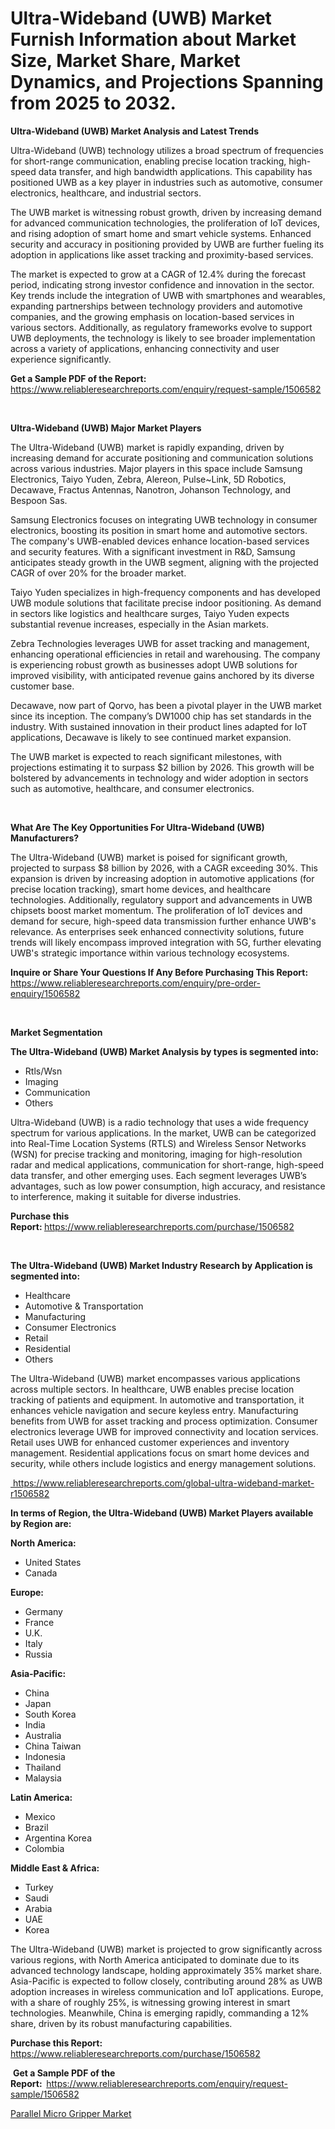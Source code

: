 <p><h1>Ultra-Wideband (UWB) Market Furnish Information about Market Size, Market Share, Market Dynamics, and Projections Spanning from 2025 to 2032.</h1></p><p><strong>Ultra-Wideband (UWB) Market Analysis and Latest Trends</strong></p>
<p><p>Ultra-Wideband (UWB) technology utilizes a broad spectrum of frequencies for short-range communication, enabling precise location tracking, high-speed data transfer, and high bandwidth applications. This capability has positioned UWB as a key player in industries such as automotive, consumer electronics, healthcare, and industrial sectors.</p><p>The UWB market is witnessing robust growth, driven by increasing demand for advanced communication technologies, the proliferation of IoT devices, and rising adoption of smart home and smart vehicle systems. Enhanced security and accuracy in positioning provided by UWB are further fueling its adoption in applications like asset tracking and proximity-based services.</p><p>The market is expected to grow at a CAGR of 12.4% during the forecast period, indicating strong investor confidence and innovation in the sector. Key trends include the integration of UWB with smartphones and wearables, expanding partnerships between technology providers and automotive companies, and the growing emphasis on location-based services in various sectors. Additionally, as regulatory frameworks evolve to support UWB deployments, the technology is likely to see broader implementation across a variety of applications, enhancing connectivity and user experience significantly.</p></p>
<p><strong>Get a Sample PDF of the Report:&nbsp;</strong> <a href="https://www.reliableresearchreports.com/enquiry/request-sample/1506582?utm_campaign=2487&utm_medium=2&utm_source=Github&utm_content=ia&utm_term=23032025&utm_id=ultra-wideband-uwb">https://www.reliableresearchreports.com/enquiry/request-sample/1506582</a></p>
<p>&nbsp;</p>
<p><strong>Ultra-Wideband (UWB) Major Market Players</strong></p>
<p><p>The Ultra-Wideband (UWB) market is rapidly expanding, driven by increasing demand for accurate positioning and communication solutions across various industries. Major players in this space include Samsung Electronics, Taiyo Yuden, Zebra, Alereon, Pulse~Link, 5D Robotics, Decawave, Fractus Antennas, Nanotron, Johanson Technology, and Bespoon Sas.</p><p>Samsung Electronics focuses on integrating UWB technology in consumer electronics, boosting its position in smart home and automotive sectors. The company's UWB-enabled devices enhance location-based services and security features. With a significant investment in R&D, Samsung anticipates steady growth in the UWB segment, aligning with the projected CAGR of over 20% for the broader market.</p><p>Taiyo Yuden specializes in high-frequency components and has developed UWB module solutions that facilitate precise indoor positioning. As demand in sectors like logistics and healthcare surges, Taiyo Yuden expects substantial revenue increases, especially in the Asian markets.</p><p>Zebra Technologies leverages UWB for asset tracking and management, enhancing operational efficiencies in retail and warehousing. The company is experiencing robust growth as businesses adopt UWB solutions for improved visibility, with anticipated revenue gains anchored by its diverse customer base.</p><p>Decawave, now part of Qorvo, has been a pivotal player in the UWB market since its inception. The company’s DW1000 chip has set standards in the industry. With sustained innovation in their product lines adapted for IoT applications, Decawave is likely to see continued market expansion.</p><p>The UWB market is expected to reach significant milestones, with projections estimating it to surpass $2 billion by 2026. This growth will be bolstered by advancements in technology and wider adoption in sectors such as automotive, healthcare, and consumer electronics.</p></p>
<p>&nbsp;</p>
<p><strong>What Are The Key Opportunities For Ultra-Wideband (UWB) Manufacturers?</strong></p>
<p><p>The Ultra-Wideband (UWB) market is poised for significant growth, projected to surpass $8 billion by 2026, with a CAGR exceeding 30%. This expansion is driven by increasing adoption in automotive applications (for precise location tracking), smart home devices, and healthcare technologies. Additionally, regulatory support and advancements in UWB chipsets boost market momentum. The proliferation of IoT devices and demand for secure, high-speed data transmission further enhance UWB's relevance. As enterprises seek enhanced connectivity solutions, future trends will likely encompass improved integration with 5G, further elevating UWB's strategic importance within various technology ecosystems.</p></p>
<p><strong>Inquire or Share Your Questions If Any Before Purchasing This Report:</strong> <a href="https://www.reliableresearchreports.com/enquiry/pre-order-enquiry/1506582?utm_campaign=2487&utm_medium=2&utm_source=Github&utm_content=ia&utm_term=23032025&utm_id=ultra-wideband-uwb">https://www.reliableresearchreports.com/enquiry/pre-order-enquiry/1506582</a></p>
<p>&nbsp;</p>
<p><strong>Market Segmentation</strong></p>
<p><strong>The Ultra-Wideband (UWB) Market Analysis by types is segmented into:</strong></p>
<p><ul><li>Rtls/Wsn</li><li>Imaging</li><li>Communication</li><li>Others</li></ul></p>
<p><p>Ultra-Wideband (UWB) is a radio technology that uses a wide frequency spectrum for various applications. In the market, UWB can be categorized into Real-Time Location Systems (RTLS) and Wireless Sensor Networks (WSN) for precise tracking and monitoring, imaging for high-resolution radar and medical applications, communication for short-range, high-speed data transfer, and other emerging uses. Each segment leverages UWB’s advantages, such as low power consumption, high accuracy, and resistance to interference, making it suitable for diverse industries.</p></p>
<p><strong>Purchase this Report:&nbsp;</strong><a href="https://www.reliableresearchreports.com/purchase/1506582?utm_campaign=2487&utm_medium=2&utm_source=Github&utm_content=ia&utm_term=23032025&utm_id=ultra-wideband-uwb">https://www.reliableresearchreports.com/purchase/1506582</a></p>
<p>&nbsp;</p>
<p><strong>The Ultra-Wideband (UWB) Market Industry Research by Application is segmented into:</strong></p>
<p><ul><li>Healthcare</li><li>Automotive & Transportation</li><li>Manufacturing</li><li>Consumer Electronics</li><li>Retail</li><li>Residential</li><li>Others</li></ul></p>
<p><p>The Ultra-Wideband (UWB) market encompasses various applications across multiple sectors. In healthcare, UWB enables precise location tracking of patients and equipment. In automotive and transportation, it enhances vehicle navigation and secure keyless entry. Manufacturing benefits from UWB for asset tracking and process optimization. Consumer electronics leverage UWB for improved connectivity and location services. Retail uses UWB for enhanced customer experiences and inventory management. Residential applications focus on smart home devices and security, while others include logistics and energy management solutions.</p></p>
<p><a href="https://www.reliableresearchreports.com/global-ultra-wideband-market-r1506582?utm_campaign=2487&utm_medium=2&utm_source=Github&utm_content=ia&utm_term=23032025&utm_id=ultra-wideband-uwb">&nbsp;https://www.reliableresearchreports.com/global-ultra-wideband-market-r1506582</a></p>
<p><strong>In terms of Region, the Ultra-Wideband (UWB) Market Players available by Region are:</strong></p>
<p>
    <p> <strong> North America: </strong>
        <ul>
            <li>United States</li>
            <li>Canada</li>
        </ul>
        </p> 
    <p> <strong> Europe: </strong>
        <ul>
            <li>Germany</li>
            <li>France</li>
            <li>U.K.</li>
            <li>Italy</li>
            <li>Russia</li>
        </ul>
        </p> 
    <p> <strong> Asia-Pacific: </strong>
        <ul>
            <li>China</li>
            <li>Japan</li>
            <li>South Korea</li>
            <li>India</li>
            <li>Australia</li>
            <li>China Taiwan</li>
            <li>Indonesia</li>
            <li>Thailand</li>
            <li>Malaysia</li>
        </ul>
        </p> 
    <p> <strong> Latin America: </strong>
        <ul>
            <li>Mexico</li>
            <li>Brazil</li>
            <li>Argentina Korea</li>
            <li>Colombia</li>
        </ul>
        </p> 
    <p> <strong> Middle East & Africa: </strong>
        <ul>
            <li>Turkey</li>
            <li>Saudi</li>
            <li>Arabia</li>
            <li>UAE</li>
            <li>Korea</li>
        </ul>
    </p>
    </p>
<p><p>The Ultra-Wideband (UWB) market is projected to grow significantly across various regions, with North America anticipated to dominate due to its advanced technology landscape, holding approximately 35% market share. Asia-Pacific is expected to follow closely, contributing around 28% as UWB adoption increases in wireless communication and IoT applications. Europe, with a share of roughly 25%, is witnessing growing interest in smart technologies. Meanwhile, China is emerging rapidly, commanding a 12% share, driven by its robust manufacturing capabilities.</p></p>
<p><strong>Purchase this Report: </strong><a href="https://www.reliableresearchreports.com/purchase/1506582?utm_campaign=2487&utm_medium=2&utm_source=Github&utm_content=ia&utm_term=23032025&utm_id=ultra-wideband-uwb">https://www.reliableresearchreports.com/purchase/1506582</a></p>
<p>&nbsp;<strong>Get a Sample PDF of the Report:&nbsp;&nbsp;</strong><a href="https://www.reliableresearchreports.com/enquiry/request-sample/1506582?utm_campaign=2487&utm_medium=2&utm_source=Github&utm_content=ia&utm_term=23032025&utm_id=ultra-wideband-uwb">https://www.reliableresearchreports.com/enquiry/request-sample/1506582</a></p>
<p><strong></strong></p>
<p><p><a href="https://github.com/bolalfredia7777/Market-Research-Report-List-1/blob/main/parallel-micro-gripper-market.md?utm_campaign=2487&utm_medium=2&utm_source=Github&utm_content=ia&utm_term=23032025&utm_id=ultra-wideband-uwb">Parallel Micro Gripper Market</a></p></p>